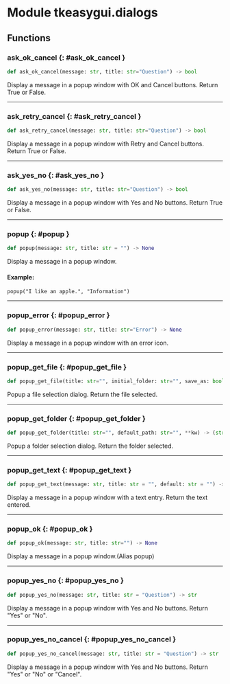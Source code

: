 # Module tkeasygui.dialogs

## Functions

### ask_ok_cancel {: #ask_ok_cancel }

```python
def ask_ok_cancel(message: str, title: str="Question") -> bool
```

Display a message in a popup window with OK and Cancel buttons. Return True or False.

------

### ask_retry_cancel {: #ask_retry_cancel }

```python
def ask_retry_cancel(message: str, title: str="Question") -> bool
```

Display a message in a popup window with Retry and Cancel buttons. Return True or False.

------

### ask_yes_no {: #ask_yes_no }

```python
def ask_yes_no(message: str, title: str="Question") -> bool
```

Display a message in a popup window with Yes and No buttons. Return True or False.

------

### popup {: #popup }

```python
def popup(message: str, title: str = "") -> None
```

Display a message in a popup window.

#### Example:
```
popup("I like an apple.", "Information")
```

------

### popup_error {: #popup_error }

```python
def popup_error(message: str, title: str="Error") -> None
```

Display a message in a popup window with an error icon.

------

### popup_get_file {: #popup_get_file }

```python
def popup_get_file(title: str="", initial_folder: str="", save_as: bool=False, multiple_files: bool=False, file_types: tuple[tuple[str, str]]=(("All Files", "*.*"),), **kw) -> (str|tuple[str]|None)
```

Popup a file selection dialog. Return the file selected.

------

### popup_get_folder {: #popup_get_folder }

```python
def popup_get_folder(title: str="", default_path: str="", **kw) -> (str|None)
```

Popup a folder selection dialog. Return the folder selected.

------

### popup_get_text {: #popup_get_text }

```python
def popup_get_text(message: str, title: str = "", default: str = "") -> (str|None)
```

Display a message in a popup window with a text entry. Return the text entered.

------

### popup_ok {: #popup_ok }

```python
def popup_ok(message: str, title: str="") -> None
```

Display a message in a popup window.(Alias popup)

------

### popup_yes_no {: #popup_yes_no }

```python
def popup_yes_no(message: str, title: str = "Question") -> str
```

Display a message in a popup window with Yes and No buttons. Return "Yes" or "No".

------

### popup_yes_no_cancel {: #popup_yes_no_cancel }

```python
def popup_yes_no_cancel(message: str, title: str = "Question") -> str
```

Display a message in a popup window with Yes and No buttons. Return "Yes" or "No" or "Cancel".
